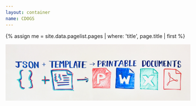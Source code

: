 ```yaml
---
layout: container
name: CDOGS
---
```

{% assign me = site.data.pagelist.pages | where: 'title', page.title | first %}  
<div class="row">
    <img src="/assets/images/cdogs.jpg" alt="CDOGS" class="fitcontainer"/>
</div>
